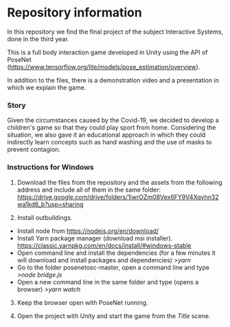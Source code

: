 # Repository information
In this repository we find the final project of the subject Interactive Systems, done in the third year.

This is a full body interaction game developed in Unity using the API of PoseNet (https://www.tensorflow.org/lite/models/pose_estimation/overview).

In addition to the files, there is a demonstration video and a presentation in which we explain the game.

### Story
Given the circumstances caused by the Covid-19, we decided to develop a children's game so that they could play sport from home. Considering the situation, we also gave it an educational approach in which they could indirectly learn concepts such as hand washing and the use of masks to prevent contagion.

### Instructions for Windows
1. Download the files from the repository and the assets from the following address and include all of them in the same folder: https://drive.google.com/drive/folders/1iwrOZm08Vex6FY9V4Xqyhn32wa1kd6_b?usp=sharing

2. Install outbuildings.
- Install node from https://nodejs.org/en/download/
- Install Yarn package manager (download msi installer). https://classic.yarnpkg.com/en/docs/install/#windows-stable
- Open command line and install the dependencies (for a few minutes it will download and install packages and dependencies) *>yarn*
- Go to the folder posenetosc-master, open a command line and type *>node bridge.js*
- Open a new command line in the same folder and type (opens a browser) *>yarn watch*

3. Keep the browser open with PoseNet running.

4. Open the project with Unity and start the game from the *Title* scene.
